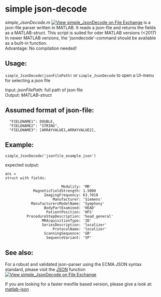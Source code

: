 # simple json-decode
*simple_JsonDecode.m* [![View simple_JsonDecode on File Exchange](https://www.mathworks.com/matlabcentral/images/matlab-file-exchange.svg)](https://de.mathworks.com/matlabcentral/fileexchange/94595-simple_jsondecode) is a json-file parser written in MATLAB. It reads a json-file and returns the fields as a MATLAB-struct. This script is suited for oder MATLAB versions (&lt;2017)
In newer MATLAB versions, the 'jsondecode'-command should be available as a built-in function. \
Advantage: No compilation needed!


## Usage: 
```simple_JsonDecode(jsonFilePath)```
or
```simple_JsonDecode```
to open a UI-menu for selecting a json file



Input:  *jsonFilePath*: full path of json file \
Output: *MATLAB-struct*

## Assumed format of json-file:
```
  "FIELDNAME1": DOUBLE,
  "FIELDNAME2": "STRING",
  "FIELDNAME3": [ARRAYVALUE1,ARRAYVALUE2],
  ```
## Example:
    simple_JsonDecode('jsonfile_example.json')

expected output: 

    ans = 
    struct with fields:

                              Modality: 'MR'
                 MagneticFieldStrength: 1.5000
                      ImagingFrequency: 63.7018
                          Manufacturer: 'Siemens'
                ManufacturersModelName: 'Symphony'
                      BodyPartExamined: 'HEAD'
                       PatientPosition: 'HFS'
              ProcedureStepDescription: 'head_general'
                     MRAcquisitionType: '2D'
                     SeriesDescription: 'localizer'
                          ProtocolName: 'localizer'
                      ScanningSequence: 'GR'
                       SequenceVariant: 'SP'

 ## See also:
 For a robust and validated json-parser using the ECMA JSON syntax standard, please visit the [JSON](https://github.com/thrynae/JSON) function [![View simple_JsonDecode on File Exchange](https://www.mathworks.com/matlabcentral/images/matlab-file-exchange.svg)](https://de.mathworks.com/matlabcentral/fileexchange/95633-json)
 
 If you are looking for a faster mexfile based version, please give a look at: [matlab-json](https://github.com/leastrobino/matlab-json)




